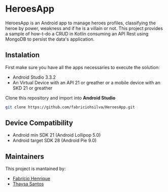 # HeroesApp

HeroesApp is an Android app to manage heroes profiles, classifying the heroe by power, weakness and if he is a villain or not.
This project provides a sample of how-t-do a CRUD in Kotlin consuming an API Rest using MongoDB to persist the data's application.

## Instalation
First make sure you have all the apps necessaries to execute the solution:
- Android Studio 3.3.2
- An Virtual Device with an API 21 or greather or a mobile device with an SKD 21 or greather

Clone this repository and import into **Android Studio**
``` bash
git clone https://github.com/fabriciohsilva/HeroesApp.git
``` 
## Device Compatibility
- Android min SDK 21 (Android Lollipop 5.0)
- Android target SDK 28 (Android Pie 9.0)

## Maintainers
This project is mantained by:
* [Fabrício Henrique](https://github.com/fabriciohsilva)
* [Thaysa Santos](https://github.com/thaymara)
